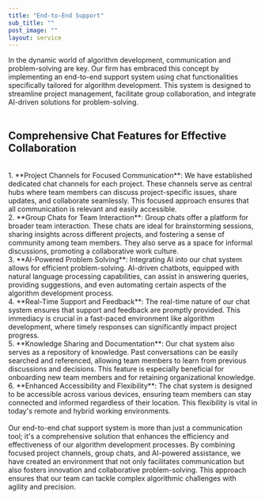```yaml
---
title: "End-to-End Support"
sub_title: ""
post_image: ""
layout: service
---
```

In the dynamic world of algorithm development, communication and problem-solving are key. Our firm has embraced this concept by implementing an end-to-end support system using chat functionalities specifically tailored for algorithm development. This system is designed to streamline project management, facilitate group collaboration, and integrate AI-driven solutions for problem-solving.
<br/>
<br/>
## Comprehensive Chat Features for Effective Collaboration
<br/>
1. **Project Channels for Focused Communication**: We have established dedicated chat channels for each project. These channels serve as central hubs where team members can discuss project-specific issues, share updates, and collaborate seamlessly. This focused approach ensures that all communication is relevant and easily accessible.
<br/>
2. **Group Chats for Team Interaction**: Group chats offer a platform for broader team interaction. These chats are ideal for brainstorming sessions, sharing insights across different projects, and fostering a sense of community among team members. They also serve as a space for informal discussions, promoting a collaborative work culture.
<br/>
3. **AI-Powered Problem Solving**: Integrating AI into our chat system allows for efficient problem-solving. AI-driven chatbots, equipped with natural language processing capabilities, can assist in answering queries, providing suggestions, and even automating certain aspects of the algorithm development process.
<br/>
4. **Real-Time Support and Feedback**: The real-time nature of our chat system ensures that support and feedback are promptly provided. This immediacy is crucial in a fast-paced environment like algorithm development, where timely responses can significantly impact project progress.
<br/>
5. **Knowledge Sharing and Documentation**: Our chat system also serves as a repository of knowledge. Past conversations can be easily searched and referenced, allowing team members to learn from previous discussions and decisions. This feature is especially beneficial for onboarding new team members and for retaining organizational knowledge.
<br/>
6. **Enhanced Accessibility and Flexibility**: The chat system is designed to be accessible across various devices, ensuring team members can stay connected and informed regardless of their location. This flexibility is vital in today's remote and hybrid working environments.
<br/>
<br/>
Our end-to-end chat support system is more than just a communication tool; it's a comprehensive solution that enhances the efficiency and effectiveness of our algorithm development processes. By combining focused project channels, group chats, and AI-powered assistance, we have created an environment that not only facilitates communication but also fosters innovation and collaborative problem-solving. This approach ensures that our team can tackle complex algorithmic challenges with agility and precision.
